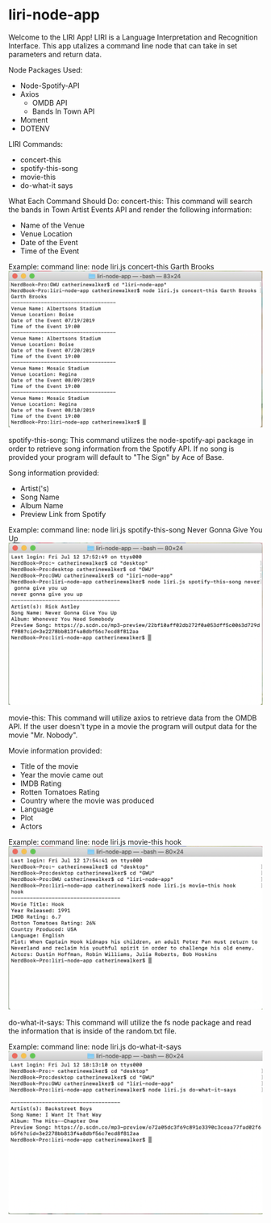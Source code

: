 # liri-node-app

Welcome to the LIRI App! LIRI is a Language Interpretation and Recognition Interface. This app utalizes a command line node that can take in set parameters and return data.

Node Packages Used:

- Node-Spotify-API
- Axios
  - OMDB API
  - Bands In Town API
- Moment
- DOTENV

LIRI Commands:

- concert-this
- spotify-this-song
- movie-this
- do-what-it says

What Each Command Should Do:
concert-this:
This command will search the bands in Town Artist Events API and render the following information:

- Name of the Venue
- Venue Location
- Date of the Event
- Time of the Event

Example:
command line: node liri.js concert-this Garth Brooks
![concert-this](/assets/images/liri_concert_this.png)

spotify-this-song:
This command utilizes the node-spotify-api package in order to retrieve song information from the Spotify API. If no song is provided your program will default to "The Sign" by Ace of Base.

Song information provided:

- Artist('s)
- Song Name
- Album Name
- Preview Link from Spotify

Example:
command line: node liri.js spotify-this-song Never Gonna Give You Up
![spotify-this-song](/assets/images/liri_spotify_this_song.png)

movie-this:
This command will utilize axios to retrieve data from the OMDB API. If the user doesn't type in a movie the program will output data for the movie "Mr. Nobody".

Movie information provided:

- Title of the movie
- Year the movie came out
- IMDB Rating
- Rotten Tomatoes Rating
- Country where the movie was produced
- Language
- Plot
- Actors

Example:
command line: node liri.js movie-this hook
![movie-this](/assets/images/liri_movie_this.png)

do-what-it-says:
This command will utilize the fs node package and read the information that is inside of the random.txt file.

Example:
command line: node liri.js do-what-it-says
![do-what-it-says](/assets/images/liri_do_what.png)
